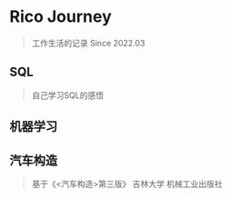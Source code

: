 # Rico Journey

> 工作生活的记录 Since 2022.03

## SQL
> 自己学习SQL的感悟

## 机器学习


## 汽车构造
> 基于《<汽车构造>第三版》 吉林大学 机械工业出版社